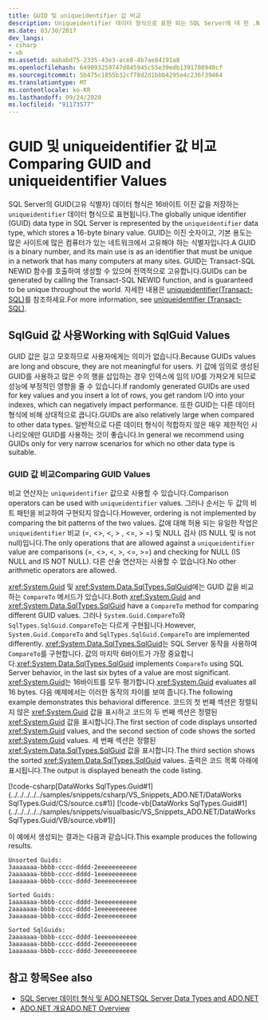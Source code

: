 ```yaml
---
title: GUID 및 uniqueidentifier 값 비교
description: Uniqueidentifier 데이터 형식으로 표현 되는 SQL Server에 대 한 .NET Framework Data Provider에서 GUID 값을 만들고 비교 하는 방법에 대해 알아봅니다.
ms.date: 03/30/2017
dev_langs:
- csharp
- vb
ms.assetid: aababd75-2335-43e3-ace8-4b7ae84191a8
ms.openlocfilehash: 649093259747d045945c55e39edb1391708940cf
ms.sourcegitcommit: 5b475c1855b32cf78d2d1bbb4295e4c236f39464
ms.translationtype: MT
ms.contentlocale: ko-KR
ms.lasthandoff: 09/24/2020
ms.locfileid: "91173577"
---
```

# <a name="comparing-guid-and-uniqueidentifier-values"></a><span data-ttu-id="f1f39-103">GUID 및 uniqueidentifier 값 비교</span><span class="sxs-lookup"><span data-stu-id="f1f39-103">Comparing GUID and uniqueidentifier Values</span></span>

<span data-ttu-id="f1f39-104">SQL Server의 GUID(고유 식별자) 데이터 형식은 16바이트 이진 값을 저장하는 `uniqueidentifier` 데이터 형식으로 표현됩니다.</span><span class="sxs-lookup"><span data-stu-id="f1f39-104">The globally unique identifier (GUID) data type in SQL Server is represented by the `uniqueidentifier` data type, which stores a 16-byte binary value.</span></span> <span data-ttu-id="f1f39-105">GUID는 이진 숫자이고, 기본 용도는 많은 사이트에 많은 컴퓨터가 있는 네트워크에서 고유해야 하는 식별자입니다.</span><span class="sxs-lookup"><span data-stu-id="f1f39-105">A GUID is a binary number, and its main use is as an identifier that must be unique in a network that has many computers at many sites.</span></span> <span data-ttu-id="f1f39-106">GUID는 Transact-SQL NEWID 함수를 호출하여 생성할 수 있으며 전역적으로 고유합니다.</span><span class="sxs-lookup"><span data-stu-id="f1f39-106">GUIDs can be generated by calling the Transact-SQL NEWID function, and is guaranteed to be unique throughout the world.</span></span> <span data-ttu-id="f1f39-107">자세한 내용은 [uniqueidentifier(Transact-SQL)](/sql/t-sql/data-types/uniqueidentifier-transact-sql)를 참조하세요.</span><span class="sxs-lookup"><span data-stu-id="f1f39-107">For more information, see [uniqueidentifier (Transact-SQL)](/sql/t-sql/data-types/uniqueidentifier-transact-sql).</span></span>  
  
## <a name="working-with-sqlguid-values"></a><span data-ttu-id="f1f39-108">SqlGuid 값 사용</span><span class="sxs-lookup"><span data-stu-id="f1f39-108">Working with SqlGuid Values</span></span>  

 <span data-ttu-id="f1f39-109">GUID 값은 길고 모호하므로 사용자에게는 의미가 없습니다.</span><span class="sxs-lookup"><span data-stu-id="f1f39-109">Because GUIDs values are long and obscure, they are not meaningful for users.</span></span> <span data-ttu-id="f1f39-110">키 값에 임의로 생성된 GUID를 사용하고 많은 수의 행을 삽입하는 경우 인덱스에 임의 I/O를 가져오게 되므로 성능에 부정적인 영향을 줄 수 있습니다.</span><span class="sxs-lookup"><span data-stu-id="f1f39-110">If randomly generated GUIDs are used for key values and you insert a lot of rows, you get random I/O into your indexes, which can negatively impact performance.</span></span> <span data-ttu-id="f1f39-111">또한 GUID는 다른 데이터 형식에 비해 상대적으로 큽니다.</span><span class="sxs-lookup"><span data-stu-id="f1f39-111">GUIDs are also relatively large when compared to other data types.</span></span> <span data-ttu-id="f1f39-112">일반적으로 다른 데이터 형식이 적합하지 않은 매우 제한적인 시나리오에만 GUID를 사용하는 것이 좋습니다.</span><span class="sxs-lookup"><span data-stu-id="f1f39-112">In general we recommend using GUIDs only for very narrow scenarios for which no other data type is suitable.</span></span>  
  
### <a name="comparing-guid-values"></a><span data-ttu-id="f1f39-113">GUID 값 비교</span><span class="sxs-lookup"><span data-stu-id="f1f39-113">Comparing GUID Values</span></span>  

 <span data-ttu-id="f1f39-114">비교 연산자는 `uniqueidentifier` 값으로 사용할 수 있습니다.</span><span class="sxs-lookup"><span data-stu-id="f1f39-114">Comparison operators can be used with `uniqueidentifier` values.</span></span> <span data-ttu-id="f1f39-115">그러나 순서는 두 값의 비트 패턴을 비교하여 구현되지 않습니다.</span><span class="sxs-lookup"><span data-stu-id="f1f39-115">However, ordering is not implemented by comparing the bit patterns of the two values.</span></span> <span data-ttu-id="f1f39-116">값에 대해 허용 되는 유일한 작업은 `uniqueidentifier` 비교 (=,  <>, \<, > , \<=, > =) 및 NULL 검사 (IS NULL 및 is not null)입니다.</span><span class="sxs-lookup"><span data-stu-id="f1f39-116">The only operations that are allowed against a `uniqueidentifier` value are comparisons (=, <>, \<, >, \<=, >=) and checking for NULL (IS NULL and IS NOT NULL).</span></span> <span data-ttu-id="f1f39-117">다른 산술 연산자는 사용할 수 없습니다.</span><span class="sxs-lookup"><span data-stu-id="f1f39-117">No other arithmetic operators are allowed.</span></span>  
  
 <span data-ttu-id="f1f39-118"><xref:System.Guid> 및 <xref:System.Data.SqlTypes.SqlGuid>에는 GUID 값을 비교하는 `CompareTo` 메서드가 있습니다.</span><span class="sxs-lookup"><span data-stu-id="f1f39-118">Both <xref:System.Guid> and <xref:System.Data.SqlTypes.SqlGuid> have a `CompareTo` method for comparing different GUID values.</span></span> <span data-ttu-id="f1f39-119">그러나 `System.Guid.CompareTo`와 `SqlTypes.SqlGuid.CompareTo`는 다르게 구현됩니다.</span><span class="sxs-lookup"><span data-stu-id="f1f39-119">However, `System.Guid.CompareTo` and `SqlTypes.SqlGuid.CompareTo` are implemented differently.</span></span> <span data-ttu-id="f1f39-120"><xref:System.Data.SqlTypes.SqlGuid>는 SQL Server 동작을 사용하여 `CompareTo`를 구현합니다. 값의 마지막 6바이트가 가장 중요합니다.</span><span class="sxs-lookup"><span data-stu-id="f1f39-120"><xref:System.Data.SqlTypes.SqlGuid> implements `CompareTo` using SQL Server behavior, in the last six bytes of a value are most significant.</span></span> <span data-ttu-id="f1f39-121"><xref:System.Guid>는 16바이트를 모두 평가합니다.</span><span class="sxs-lookup"><span data-stu-id="f1f39-121"><xref:System.Guid> evaluates all 16 bytes.</span></span> <span data-ttu-id="f1f39-122">다음 예제에서는 이러한 동작의 차이를 보여 줍니다.</span><span class="sxs-lookup"><span data-stu-id="f1f39-122">The following example demonstrates this behavioral difference.</span></span> <span data-ttu-id="f1f39-123">코드의 첫 번째 섹션은 정렬되지 않은 <xref:System.Guid> 값을 표시하고 코드의 두 번째 섹션은 정렬된 <xref:System.Guid> 값을 표시합니다.</span><span class="sxs-lookup"><span data-stu-id="f1f39-123">The first section of code displays unsorted <xref:System.Guid> values, and the second section of code shows the sorted <xref:System.Guid> values.</span></span> <span data-ttu-id="f1f39-124">세 번째 섹션은 정렬된 <xref:System.Data.SqlTypes.SqlGuid> 값을 표시합니다.</span><span class="sxs-lookup"><span data-stu-id="f1f39-124">The third section shows the sorted <xref:System.Data.SqlTypes.SqlGuid> values.</span></span> <span data-ttu-id="f1f39-125">출력은 코드 목록 아래에 표시됩니다.</span><span class="sxs-lookup"><span data-stu-id="f1f39-125">The output is displayed beneath the code listing.</span></span>  
  
 [!code-csharp[DataWorks SqlTypes.Guid#1](../../../../../samples/snippets/csharp/VS_Snippets_ADO.NET/DataWorks SqlTypes.Guid/CS/source.cs#1)]
 [!code-vb[DataWorks SqlTypes.Guid#1](../../../../../samples/snippets/visualbasic/VS_Snippets_ADO.NET/DataWorks SqlTypes.Guid/VB/source.vb#1)]  
  
 <span data-ttu-id="f1f39-126">이 예에서 생성되는 결과는 다음과 같습니다.</span><span class="sxs-lookup"><span data-stu-id="f1f39-126">This example produces the following results.</span></span>  
  
```output  
Unsorted Guids:  
3aaaaaaa-bbbb-cccc-dddd-2eeeeeeeeeee  
2aaaaaaa-bbbb-cccc-dddd-1eeeeeeeeeee  
1aaaaaaa-bbbb-cccc-dddd-3eeeeeeeeeee  
  
Sorted Guids:  
1aaaaaaa-bbbb-cccc-dddd-3eeeeeeeeeee  
2aaaaaaa-bbbb-cccc-dddd-1eeeeeeeeeee  
3aaaaaaa-bbbb-cccc-dddd-2eeeeeeeeeee  
  
Sorted SqlGuids:  
2aaaaaaa-bbbb-cccc-dddd-1eeeeeeeeeee  
3aaaaaaa-bbbb-cccc-dddd-2eeeeeeeeeee  
1aaaaaaa-bbbb-cccc-dddd-3eeeeeeeeeee  
```  
  
## <a name="see-also"></a><span data-ttu-id="f1f39-127">참고 항목</span><span class="sxs-lookup"><span data-stu-id="f1f39-127">See also</span></span>

- [<span data-ttu-id="f1f39-128">SQL Server 데이터 형식 및 ADO.NET</span><span class="sxs-lookup"><span data-stu-id="f1f39-128">SQL Server Data Types and ADO.NET</span></span>](sql-server-data-types.md)
- [<span data-ttu-id="f1f39-129">ADO.NET 개요</span><span class="sxs-lookup"><span data-stu-id="f1f39-129">ADO.NET Overview</span></span>](../ado-net-overview.md)
